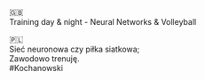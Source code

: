 <!-- ### Hi there 👋 -->

🇬🇧<br />
Training day & night - Neural Networks & Volleyball


🇵🇱<br />
Sieć neuronowa czy piłka siatkowa;<br />
Zawodowo trenuję.<br />
#Kochanowski

<!--
**mareksubocz/mareksubocz** is a ✨ _special_ ✨ repository because its `README.md` (this file) appears on your GitHub profile.

Here are some ideas to get you started:

- 🔭 I’m currently working on ...
- 🌱 I’m currently learning ...
- 👯 I’m looking to collaborate on ...
- 🤔 I’m looking for help with ...
- 💬 Ask me about ...
- 📫 How to reach me: ...
- 😄 Pronouns: ...
- ⚡ Fun fact: ...
-->
